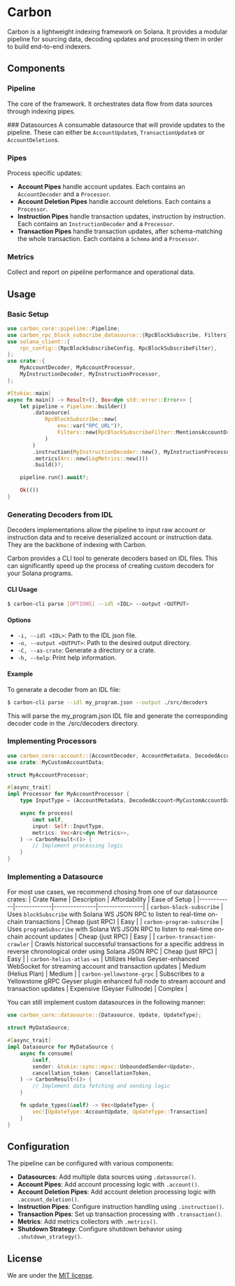 # Carbon

Carbon is a lightweight indexing framework on Solana. It provides a modular pipeline for sourcing data, decoding updates and processing them in order to build end-to-end indexers.

## Components

### Pipeline

The core of the framework. It orchestrates data flow from data sources through indexing pipes.

### Datasources
A consumable datasource that will provide updates to the pipeline. These can either be `AccountUpdate`s, `TransactionUpdate`s or `AccountDeletion`s.

### Pipes

Process specific updates:

- **Account Pipes** handle account updates. Each contains an `AccountDecoder` and a `Processor`.
- **Account Deletion Pipes** handle account deletions. Each contains a `Processor`.
- **Instruction Pipes** handle transaction updates, instruction by instruction. Each contains an `InstructionDecoder` and a `Processor`.
- **Transaction Pipes** handle transaction updates, after schema-matching the whole transaction. Each contains a `Schema` and a `Processor`.

### Metrics

Collect and report on pipeline performance and operational data.

## Usage

### Basic Setup

```rs
use carbon_core::pipeline::Pipeline;
use carbon_rpc_block_subscribe_datasource::{RpcBlockSubscribe, Filters};
use solana_client::{
    rpc_config::{RpcBlockSubscribeConfig, RpcBlockSubscribeFilter},
};
use crate::{
    MyAccountDecoder, MyAccountProcessor,
    MyInstructionDecoder, MyInstructionProcessor,
};

#[tokio::main]
async fn main() -> Result<(), Box<dyn std::error::Error>> {
    let pipeline = Pipeline::builder()
        .datasource(
            RpcBlockSubscribe::new(
                env::var("RPC_URL")?,
                Filters::new(RpcBlockSubscribeFilter::MentionsAccountOrProgram(env::var("MY_PROGRAM_ID")?), None)
            )
        )
        .instruction(MyInstructionDecoder::new(), MyInstructionProcessor)
        .metrics(Arc::new(LogMetrics::new()))
        .build()?;

    pipeline.run().await?;

    Ok(())
}
```

### Generating Decoders from IDL

Decoders implementations allow the pipeline to input raw account or instruction data and to receive deserialized account or instruction data. They are the backbone of indexing with Carbon.

Carbon provides a CLI tool to generate decoders based on IDL files. This can significantly speed up the process of creating custom decoders for your Solana programs.

#### CLI Usage

```sh
$ carbon-cli parse [OPTIONS] --idl <IDL> --output <OUTPUT>
```

#### Options

- `-i, --idl <IDL>`: Path to the IDL json file.
- `-o, --output <OUTPUT>`: Path to the desired output directory.
- `-C, --as-crate`: Generate a directory or a crate.
- `-h, --help`: Print help information.

#### Example

To generate a decoder from an IDL file:

```sh
$ carbon-cli parse --idl my_program.json --output ./src/decoders
```

This will parse the my_program.json IDL file and generate the corresponding decoder code in the ./src/decoders directory.

### Implementing Processors

```rs
use carbon_core::account::{AccountDecoder, AccountMetadata, DecodedAccount};
use crate::MyCustomAccountData;

struct MyAccountProcessor;

#[async_trait]
impl Processor for MyAccountProcessor {
    type InputType = (AccountMetadata, DecodedAccount<MyCustomAccountData>);

    async fn process(
        &mut self,
        input: Self::InputType,
        metrics: Vec<Arc<dyn Metrics>>,
    ) -> CarbonResult<()> {
        // Implement processing logic
    }
}
```

### Implementing a Datasource

For most use cases, we recommend chosing from one of our datasource crates:
| Crate Name | Description | Affordability | Ease of Setup |
|------------|-------------|---------------|----------------|
| `carbon-block-subscribe` | Uses `blockSubscribe` with Solana WS JSON RPC to listen to real-time on-chain transactions | Cheap (just RPC) | Easy |
| `carbon-program-subscribe` | Uses `programSubscribe` with Solana WS JSON RPC to listen to real-time on-chain account updates | Cheap (just RPC) | Easy |
| `carbon-transaction-crawler` | Crawls historical successful transactions for a specific address in reverse chronological order using Solana JSON RPC | Cheap (just RPC) | Easy |
| `carbon-helius-atlas-ws` | Utilizes Helius Geyser-enhanced WebSocket for streaming account and transaction updates | Medium (Helius Plan) | Medium |
| `carbon-yellowstone-grpc` | Subscribes to a Yellowstone gRPC Geyser plugin enhanced full node to stream account and transaction updates | Expensive (Geyser Fullnode) | Complex |

You can still implement custom datasources in the following manner:

```rs
use carbon_core::datasource::{Datasource, Update, UpdateType};

struct MyDataSource;

#[async_trait]
impl Datasource for MyDataSource {
    async fn consume(
        &self,
        sender: &tokio::sync::mpsc::UnboundedSender<Update>,
        cancellation_token: CancellationToken,
    ) -> CarbonResult<()> {
        // Implement data fetching and sending logic
    }

    fn update_types(&self) -> Vec<UpdateType> {
        vec![UpdateType::AccountUpdate, UpdateType::Transaction]
    }
}
```

## Configuration

The pipeline can be configured with various components:

- **Datasources**: Add multiple data sources using `.datasource()`.
- **Account Pipes**: Add account processing logic with `.account()`.
- **Account Deletion Pipes**: Add account deletion processing logic with `.account_deletion()`.
- **Instruction Pipes**: Configure instruction handling using `.instruction()`.
- **Transaction Pipes**: Set up transaction processing with `.transaction()`.
- **Metrics**: Add metrics collectors with `.metrics()`.
- **Shutdown Strategy**: Configure shutdown behavior using `.shutdown_strategy()`.

## License

We are under the [MIT license](https://github.com/sevenlabs-hq/carbon/tree/main/LICENSE.md).
